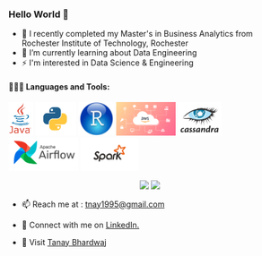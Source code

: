 ### Hello World 👋




- 🔭 I recently completed my Master's in Business Analytics from Rochester Institute of Technology, Rochester 
- 🌱 I’m currently learning about Data Engineering
-  ⚡ I'm interested in Data Science & Engineering


#### 👨🏻‍💻 Languages and Tools: <br />
  <code><img height="60" src="https://github.com/Tanay0510/Tanay0510/blob/main/Images/Screen%20Shot%202021-05-31%20at%209.43.27%20PM.png"></code>
  <code><img height="60" src="https://github.com/Tanay0510/Tanay0510/blob/main/Images/Screen%20Shot%202021-05-31%20at%209.44.15%20PM.png"></code>
  <code><img height="60" src="https://github.com/Tanay0510/Tanay0510/blob/main/Images/Screen%20Shot%202021-05-31%20at%209.44.51%20PM.png"></code>
  <code><img height="60" src="https://github.com/Tanay0510/Tanay0510/blob/main/Images/Screen%20Shot%202021-05-31%20at%209.45.36%20PM.png"></code>
  <code><img height="60" src="https://github.com/Tanay0510/Tanay0510/blob/main/Images/Screen%20Shot%202021-05-31%20at%209.46.32%20PM.png"></code>
  <code><img height="60" src="https://github.com/Tanay0510/Tanay0510/blob/main/Images/Screen%20Shot%202021-05-31%20at%209.52.18%20PM.png"></code>
  <code><img height="60" src="https://github.com/Tanay0510/Tanay0510/blob/main/Images/Screen%20Shot%202021-05-31%20at%209.53.57%20PM.png"></code>


<p align="center">
  <img width="49%" src="https://github-readme-stats.vercel.app/api?username=Tanay0510&show_icons=true&theme=tokyonight" />
  <img width="49%" src="https://github-readme-streak-stats.herokuapp.com/?user=Tanay0510&theme=tokyonight" />
</p>



- 📫 Reach me at : tnay1995@gmail.com

- 🤝 Connect with me on <a href="https://www.linkedin.com/in/tanaybhardwaj/">LinkedIn.</a>
- 👾 Visit [Tanay Bhardwaj](https://tanaybhardwaj.com)

